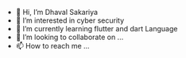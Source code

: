 - 👋 Hi, I’m Dhaval Sakariya
- 👀 I’m interested in cyber security
- 🌱 I’m currently learning flutter and dart Language
- 💞️ I’m looking to collaborate on ...
- 📫 How to reach me ...

<!---
bittu3402/bittu3402 is a ✨ special ✨ repository because its `README.md` (this file) appears on your GitHub profile.
You can click the Preview link to take a look at your changes.
--->
